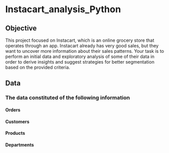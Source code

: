# Instacart_analysis_Python
## Objective
This project focused on Instacart, which is an online grocery store that operates through an app. Instacart already has very good sales, but they want to uncover more information about their sales patterns. Your task is to perform an initial data and exploratory analysis of some of their data in order to derive insights and suggest strategies for better segmentation based on the provided criteria.
## Data
### The data constituted of the following information
#### Orders
#### Customers
#### Products
#### Departments
